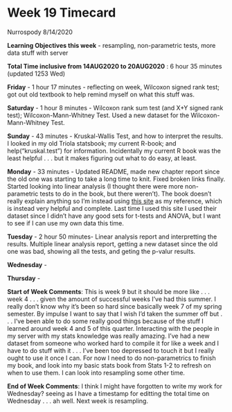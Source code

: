 Week 19 Timecard
================
Nurrospody
8/14/2020

**Learning Objectives this week** - resampling, non-parametric tests,
more data stuff with server

**Total Time inclusive from 14AUG2020 to 20AUG2020** : 6 hour 35 minutes
(updated 1253 Wed)

**Friday** - 1 hour 17 minutes - reflecting on week, Wilcoxon signed
rank test; got out old textbook to help remind myself on what this stuff
was.

**Saturday** - 1 hour 8 minutes - Wilcoxon rank sum test (and X+Y signed
rank test); Wilcoxon-Mann-Whitney Test. Used a new dataset for the
Wilcoxon-Mann-Whitney Test.

**Sunday** - 43 minutes - Kruskal-Wallis Test, and how to interpret the
results. I looked in my old Triola statsbook; my current R-book; and
help(“kruskal.test”) for information. Incidentally my current R book was
the least helpful . . . but it makes figuring out what to do easy, at
least.

**Monday** - 33 minutes - Updated README, made new chapter report since
the old one was starting to take a long time to knit. Fixed broken links
finally.  
Started looking into linear analysis (I thought there were more
non-parametric tests to do in the book, but there weren’t). The book
doesn’t really explain anything so I’m instead using [this
site](https://www.scribbr.com/statistics/simple-linear-regression/) as
my reference, which is instead very helpful and complete. Last time I
used this site I used their dataset since I didn’t have any good sets
for t-tests and ANOVA, but I want to see if I can use my own data this
time.

**Tuesday** - 2 hour 50 minutes- Linear analysis report and
interpretting the results. Multiple linear analysis report, getting a
new dataset since the old one was bad, showing all the tests, and geting
the p-valur results.

**Wednesday** -

**Thursday** -

**Start of Week Comments**: This is week 9 but it should be more like .
. . week 4 . . . given the amount of successful weeks I’ve had this
summer. I really don’t know why it’s been so hard since basically week 7
of my spring semester. By impulse I want to say that I wish I’d taken
the summer off but . . . I’ve been able to do some really good things
because of the stuff I learned around week 4 and 5 of this quarter.
Interacting with the people in my server with my stats knowledge was
really amazing. I’ve had a new dataset from someone who worked hard to
compile it for like a week and I have to do stuff with it . . . I’ve
been too depressed to touch it but I really ought to use it once I can.
For now I need to do non-parametrics to finish my book, and look into my
basic stats book from Stats 1-2 to refresh on when to use them. I can
look into resampling some other time.

**End of Week Comments**: I think I might have forgotten to write my
work for Wednesday? seeing as I have a timestamp for editting the total
time on Wednesday . . . ah well. Next week is resampling.
